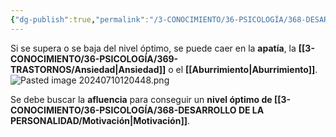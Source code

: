 ```yaml
---
{"dg-publish":true,"permalink":"/3-CONOCIMIENTO/36-PSICOLOGÍA/368-DESARROLLO DE LA PERSONALIDAD/Nivel de desafío/"}
---
```


Si se supera o se baja del nivel óptimo, se puede caer en la **apatía**, la **[[3-CONOCIMIENTO/36-PSICOLOGÍA/369-TRASTORNOS/Ansiedad\|Ansiedad]]** o el **[[Aburrimiento\|Aburrimiento]]**.
![Pasted image 20240710120448.png](/img/user/3-CONOCIMIENTO/36-PSICOLOG%C3%8DA/368-DESARROLLO%20DE%20LA%20PERSONALIDAD/MEDIA/Pasted%20image%2020240710120448.png)

Se debe buscar la **afluencia** para conseguir un **nivel óptimo de [[3-CONOCIMIENTO/36-PSICOLOGÍA/368-DESARROLLO DE LA PERSONALIDAD/Motivación\|Motivación]]**.